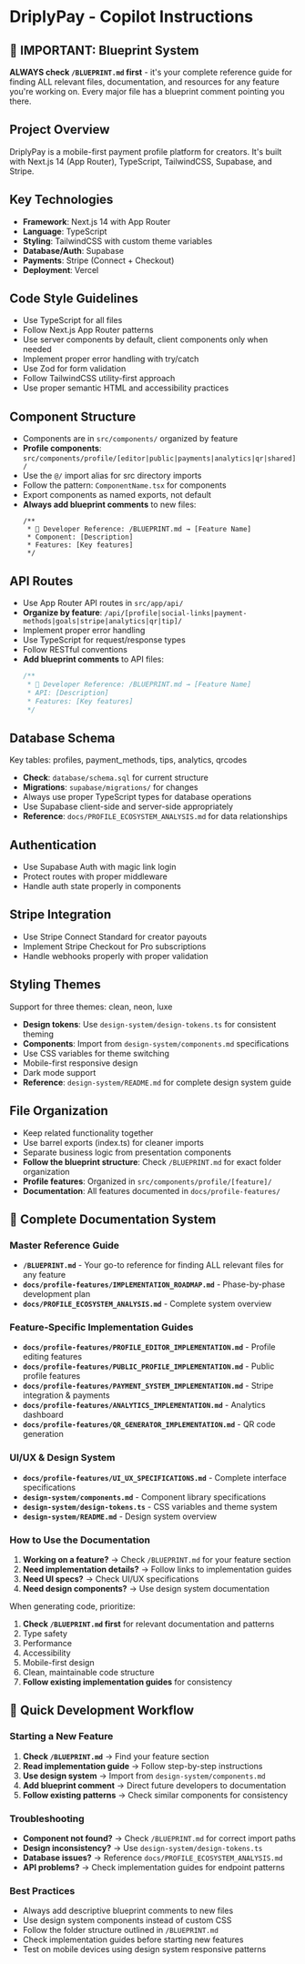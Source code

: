 <!-- Use this file to provide workspace-specific custom instructions to Copilot. For more details, visit https://code.visualstudio.com/docs/copilot/copilot-customization#_use-a-githubcopilotinstructionsmd-file -->

# DriplyPay - Copilot Instructions

## 🚀 IMPORTANT: Blueprint System
**ALWAYS check `/BLUEPRINT.md` first** - it's your complete reference guide for finding ALL relevant files, documentation, and resources for any feature you're working on. Every major file has a blueprint comment pointing you there.

## Project Overview
DriplyPay is a mobile-first payment profile platform for creators. It's built with Next.js 14 (App Router), TypeScript, TailwindCSS, Supabase, and Stripe.

## Key Technologies
- **Framework**: Next.js 14 with App Router
- **Language**: TypeScript
- **Styling**: TailwindCSS with custom theme variables
- **Database/Auth**: Supabase
- **Payments**: Stripe (Connect + Checkout)
- **Deployment**: Vercel

## Code Style Guidelines
- Use TypeScript for all files
- Follow Next.js App Router patterns
- Use server components by default, client components only when needed
- Implement proper error handling with try/catch
- Use Zod for form validation
- Follow TailwindCSS utility-first approach
- Use proper semantic HTML and accessibility practices

## Component Structure
- Components are in `src/components/` organized by feature
- **Profile components**: `src/components/profile/[editor|public|payments|analytics|qr|shared]/`
- Use the `@/` import alias for src directory imports
- Follow the pattern: `ComponentName.tsx` for components
- Export components as named exports, not default
- **Always add blueprint comments** to new files:
  ```tsx
  /**
   * 🚀 Developer Reference: /BLUEPRINT.md → [Feature Name]
   * Component: [Description]
   * Features: [Key features]
   */
  ```

## API Routes
- Use App Router API routes in `src/app/api/`
- **Organize by feature**: `/api/[profile|social-links|payment-methods|goals|stripe|analytics|qr|tip]/`
- Implement proper error handling
- Use TypeScript for request/response types
- Follow RESTful conventions
- **Add blueprint comments** to API files:
  ```typescript
  /**
   * 🚀 Developer Reference: /BLUEPRINT.md → [Feature Name]
   * API: [Description]
   * Features: [Key features]
   */
  ```

## Database Schema
Key tables: profiles, payment_methods, tips, analytics, qrcodes
- **Check**: `database/schema.sql` for current structure
- **Migrations**: `supabase/migrations/` for changes
- Always use proper TypeScript types for database operations
- Use Supabase client-side and server-side appropriately
- **Reference**: `docs/PROFILE_ECOSYSTEM_ANALYSIS.md` for data relationships

## Authentication
- Use Supabase Auth with magic link login
- Protect routes with proper middleware
- Handle auth state properly in components

## Stripe Integration
- Use Stripe Connect Standard for creator payouts
- Implement Stripe Checkout for Pro subscriptions
- Handle webhooks properly with proper validation

## Styling Themes
Support for three themes: clean, neon, luxe
- **Design tokens**: Use `design-system/design-tokens.ts` for consistent theming
- **Components**: Import from `design-system/components.md` specifications
- Use CSS variables for theme switching
- Mobile-first responsive design
- Dark mode support
- **Reference**: `design-system/README.md` for complete design system guide

## File Organization
- Keep related functionality together
- Use barrel exports (index.ts) for cleaner imports
- Separate business logic from presentation components
- **Follow the blueprint structure**: Check `/BLUEPRINT.md` for exact folder organization
- **Profile features**: Organized in `src/components/profile/[feature]/`
- **Documentation**: All features documented in `docs/profile-features/`

## 📁 Complete Documentation System

### **Master Reference Guide**
- **`/BLUEPRINT.md`** - Your go-to reference for finding ALL relevant files for any feature
- **`docs/profile-features/IMPLEMENTATION_ROADMAP.md`** - Phase-by-phase development plan
- **`docs/PROFILE_ECOSYSTEM_ANALYSIS.md`** - Complete system overview

### **Feature-Specific Implementation Guides**
- **`docs/profile-features/PROFILE_EDITOR_IMPLEMENTATION.md`** - Profile editing features
- **`docs/profile-features/PUBLIC_PROFILE_IMPLEMENTATION.md`** - Public profile features  
- **`docs/profile-features/PAYMENT_SYSTEM_IMPLEMENTATION.md`** - Stripe integration & payments
- **`docs/profile-features/ANALYTICS_IMPLEMENTATION.md`** - Analytics dashboard
- **`docs/profile-features/QR_GENERATOR_IMPLEMENTATION.md`** - QR code generation

### **UI/UX & Design System**
- **`docs/profile-features/UI_UX_SPECIFICATIONS.md`** - Complete interface specifications
- **`design-system/components.md`** - Component library specifications
- **`design-system/design-tokens.ts`** - CSS variables and theme system
- **`design-system/README.md`** - Design system overview

### **How to Use the Documentation**
1. **Working on a feature?** → Check `/BLUEPRINT.md` for your feature section
2. **Need implementation details?** → Follow links to implementation guides
3. **Need UI specs?** → Check UI/UX specifications
4. **Need design components?** → Use design system documentation

When generating code, prioritize:
1. **Check `/BLUEPRINT.md` first** for relevant documentation and patterns
2. Type safety
3. Performance
4. Accessibility
5. Mobile-first design
6. Clean, maintainable code structure
7. **Follow existing implementation guides** for consistency

## 🎯 Quick Development Workflow

### **Starting a New Feature**
1. **Check `/BLUEPRINT.md`** → Find your feature section
2. **Read implementation guide** → Follow step-by-step instructions
3. **Use design system** → Import from `design-system/components.md`
4. **Add blueprint comment** → Direct future developers to documentation
5. **Follow existing patterns** → Check similar components for consistency

### **Troubleshooting**
- **Component not found?** → Check `/BLUEPRINT.md` for correct import paths
- **Design inconsistency?** → Use `design-system/design-tokens.ts`
- **Database issues?** → Reference `docs/PROFILE_ECOSYSTEM_ANALYSIS.md`
- **API problems?** → Check implementation guides for endpoint patterns

### **Best Practices**
- Always add descriptive blueprint comments to new files
- Use design system components instead of custom CSS
- Follow the folder structure outlined in `/BLUEPRINT.md`
- Check implementation guides before starting new features
- Test on mobile devices using design system responsive patterns
